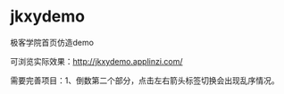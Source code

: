 # jkxydemo
极客学院首页仿造demo

可浏览实际效果：http://jkxydemo.applinzi.com/

需要完善项目：1、倒数第二个部分，点击左右箭头标签切换会出现乱序情况。
